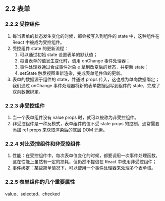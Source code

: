 ## 2.2 表单

### 2.2.2 受控组件

1. 每当表单的状态发生变化的时候，都会被写入到组件的 state 中，这种组件在 React 中被成为受控组件。
2. 受控组件 state 的更新流程：
   1. 可以通过初始 state 设置表单的默认值；
   2. 每当表单的值发生变化时，调用 onChange 事件处理器；
   3. 事件处理器通过合成事件对象 e 拿到改变后的状态，并更新 state；
   4. setState 触发视图重新渲染，完成表单组件值的更新。
3. 表单的数据源于组件的 state，并通过 props 传入，这也成为单向数据绑定；我们通过 onChange 事件处理器将新的表单数据回写到组件的 state，完成了双向数据绑定。

### 2.2.3 非受控组件

1. 当一个表单组件没有 value props 时，就可以被称为非受控组件。
2. 非受控组件是一种反模式，表单组件的值不受 state props 的控制，通常需要添加 ref props 来获取渲染后的底层 DOM 元素。

### 2.2.4 对比受控组件和非受控组件

1. 性能：在受控组件中，每次表单值变化的时候，都要调用一次事件处理函数，这在性能上虽然有一定的损耗，但仍然不提倡在 React 中使用非受控组件；
2. 事件绑定：某些简单情况下，可以使用一个事件处理器来处理多个表单域。

### 2.2.5 表单组件的几个重要属性

value、selected、checked